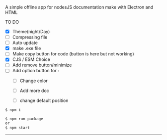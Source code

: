 A simple offline app for nodesJS documentation make with Electron and HTML

TO DO
- [x] Thème(night/Day)
- [ ] Compressing file
- [ ] Auto update
- [x] make .exe file
- [ ] Make copy button for code (button is here but not working)
- [x] CJS / ESM Choice
- [ ] Add remove button/minimize
- [ ] Add option button for :
  - [ ] Change color
  - [ ] Add more doc
  - [ ] change default position


```bash
$ npm i
```
```bash
$ npm run package
or
$ npm start
```
---------------------

